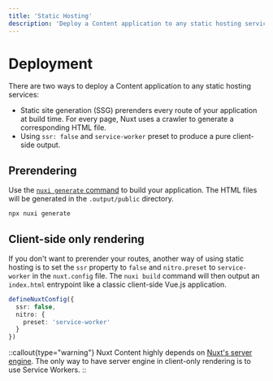 ```yaml
---
title: 'Static Hosting'
description: 'Deploy a Content application to any static hosting services'
---
```


# Deployment

There are two ways to deploy a Content application to any static hosting services:

- Static site generation (SSG) prerenders every route of your application at build time. For every page, Nuxt uses a crawler to generate a corresponding HTML file.
- Using `ssr: false` and `service-worker` preset to produce a pure client-side output.

## Prerendering

Use the [`nuxi generate` command](https://nuxt.com/docs/api/commands/generate) to build your application. The HTML files will be generated in the `.output/public` directory.

```bash
npx nuxi generate
```

## Client-side only rendering

If you don't want to prerender your routes, another way of using static hosting is to set the `ssr` property to `false` and `nitro.preset` to `service-worker` in the `nuxt.config` file. The `nuxi build` command will then output an `index.html` entrypoint like a classic client-side Vue.js application.

```ts [nuxt.config.ts|js]
defineNuxtConfig({
  ssr: false,
  nitro: {
    preset: 'service-worker'
  }
})
```

::callout{type="warning"}
Nuxt Content highly depends on [Nuxt's server engine](https://nuxt.com/docs/guide/concepts/server-engine). The only way to have server engine in client-only rendering is to use Service Workers.
::
